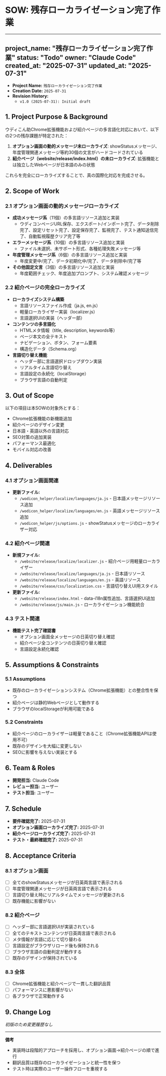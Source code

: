 # SOW: 残存ローカライゼーション完了作業

---
project_name: "残存ローカライゼーション完了作業"
status: "Todo"
owner: "Claude Code"
created_at: "2025-07-31"
updated_at: "2025-07-31"
---

- **Project Name:** `残存ローカライゼーション完了作業`
- **Creation Date:** `2025-07-31`
- **Revision History:**
  - `v1.0 (2025-07-31): Initial draft`

## 1. Project Purpose & Background

ウディこん助Chrome拡張機能および紹介ページの多言語化対応において、以下の2つの残存課題が特定された：

1. **オプション画面の動的メッセージ未ローカライズ**: showStatusメッセージ、年度管理関連メッセージ等約30個の文言がハードコードされている
2. **紹介ページ（website/release/index.html）の未ローカライズ**: 拡張機能とは独立したWebページが日本語のみの状態

これらを完全にローカライズすることで、真の国際化対応を完成させる。

## 2. Scope of Work

### 2.1 オプション画面の動的メッセージローカライズ
- **成功メッセージ系**（11個）の多言語リソース追加と実装
  - ウディコンページURL保存、エクスポート/インポート完了、データ削除完了、設定リセット完了、設定保存完了、監視完了、テスト通知送信完了、自動監視履歴クリア完了等
- **エラーメッセージ系**（10個）の多言語リソース追加と実装  
  - ファイル未選択、未サポート形式、各種処理失敗メッセージ等
- **年度管理メッセージ系**（6個）の多言語リソース追加と実装
  - 年度変更中/完了、データ初期化中/完了、データ削除中/完了等
- **その他固定文言**（3個）の多言語リソース追加と実装
  - 年度範囲チェック、年度追加プロンプト、システム確認メッセージ

### 2.2 紹介ページの完全ローカライズ
- **ローカライズシステム構築**
  - 言語リソースファイル作成（ja.js, en.js）
  - 軽量ローカライザー実装（localizer.js）
  - 言語選択UIの実装（ヘッダー部）
- **コンテンツの多言語化**
  - HTMLメタ情報（title, description, keywords等）
  - ページ本文の全テキスト
  - ナビゲーション、ボタン、フォーム要素
  - 構造化データ（Schema.org）
- **言語切り替え機能**
  - ヘッダー部に言語選択ドロップダウン実装
  - リアルタイム言語切り替え
  - 言語設定の永続化（localStorage）
  - ブラウザ言語の自動判定

## 3. Out of Scope

以下の項目は本SOWの対象外とする：
- Chrome拡張機能の新機能追加
- 紹介ページのデザイン変更
- 日本語・英語以外の言語対応
- SEO対策の追加実装
- パフォーマンス最適化
- モバイル対応の改善

## 4. Deliverables

### 4.1 オプション画面関連
- **更新ファイル:**
  - `/wodicon_helper/localize/languages/ja.js` - 日本語メッセージリソース追加
  - `/wodicon_helper/localize/languages/en.js` - 英語メッセージリソース追加  
  - `/wodicon_helper/js/options.js` - showStatusメッセージのローカライザー対応

### 4.2 紹介ページ関連
- **新規ファイル:**
  - `/website/release/localize/localizer.js` - 紹介ページ用軽量ローカライザー
  - `/website/release/localize/languages/ja.js` - 日本語リソース
  - `/website/release/localize/languages/en.js` - 英語リソース
  - `/website/release/css/localization.css` - 言語切り替えUI用スタイル
- **更新ファイル:**
  - `/website/release/index.html` - data-i18n属性追加、言語選択UI追加
  - `/website/release/js/main.js` - ローカライゼーション機能統合

### 4.3 テスト関連
- **機能テスト完了確認書**
  - オプション画面全メッセージの日英切り替え確認
  - 紹介ページ全コンテンツの日英切り替え確認
  - 言語設定永続化確認

## 5. Assumptions & Constraints

### 5.1 Assumptions
- 既存のローカライゼーションシステム（Chrome拡張機能）との整合性を保つ
- 紹介ページは静的Webページとして動作する
- ブラウザのlocalStorageが利用可能である

### 5.2 Constraints
- 紹介ページのローカライザーは軽量であること（Chrome拡張機能APIは使用不可）
- 既存のデザインを大幅に変更しない
- SEOに影響を与えない実装とする

## 6. Team & Roles

- **開発担当:** Claude Code
- **レビュー担当:** ユーザー
- **テスト担当:** ユーザー

## 7. Schedule

- **要件確認完了:** 2025-07-31
- **オプション画面ローカライズ完了:** 2025-07-31
- **紹介ページローカライズ完了:** 2025-07-31  
- **テスト・最終確認完了:** 2025-07-31

## 8. Acceptance Criteria

### 8.1 オプション画面
- [ ] 全てのshowStatusメッセージが日英両言語で表示される
- [ ] 年度管理関連メッセージが日英両言語で表示される
- [ ] 言語切り替え時にリアルタイムでメッセージが更新される
- [ ] 既存機能に影響がない

### 8.2 紹介ページ  
- [ ] ヘッダー部に言語選択UIが実装されている
- [ ] 全てのテキストコンテンツが日英両言語で表示される
- [ ] メタ情報が言語に応じて切り替わる
- [ ] 言語設定がブラウザリロード後も保持される
- [ ] ブラウザ言語の自動判定が動作する
- [ ] 既存のデザインが保持されている

### 8.3 全体
- [ ] Chrome拡張機能と紹介ページで一貫した翻訳品質
- [ ] パフォーマンスに悪影響がない
- [ ] 各ブラウザで正常動作する

## 9. Change Log

*初版のため変更履歴なし*

---

**備考**
- 実装時は段階的アプローチを採用し、オプション画面→紹介ページの順で進行
- 翻訳品質は既存のローカライゼーションと統一性を保つ
- テスト時は実際のユーザー操作フローを重視する